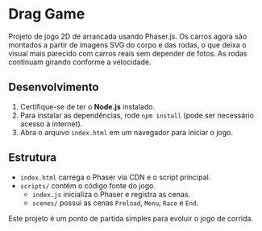 # Drag Game

Projeto de jogo 2D de arrancada usando Phaser.js.
Os carros agora são montados a partir de imagens SVG do corpo e das rodas,
o que deixa o visual mais parecido com carros reais sem depender de fotos.
As rodas continuam girando conforme a velocidade.

## Desenvolvimento

1. Certifique-se de ter o **Node.js** instalado.
2. Para instalar as dependências, rode `npm install` (pode ser necessário acesso à internet).
3. Abra o arquivo `index.html` em um navegador para iniciar o jogo.

## Estrutura

- `index.html` carrega o Phaser via CDN e o script principal.
- `scripts/` contém o código fonte do jogo.
  - `index.js` inicializa o Phaser e registra as cenas.
  - `scenes/` possui as cenas `Preload`, `Menu`, `Race` e `End`.

Este projeto é um ponto de partida simples para evoluir o jogo de corrida.
